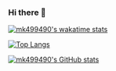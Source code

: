 ### Hi there 👋

[![mk499490's wakatime stats](https://github-readme-stats.vercel.app/api/wakatime?username=@mk499490&theme=transparent)](https://github.com/anuraghazra/github-readme-stats)

[![Top Langs](https://github-readme-stats.vercel.app/api/top-langs/?username=mk499490&theme=transparent&layout=compact)](https://github.com/anuraghazra/github-readme-stats)

[![mk499490's GitHub stats](https://github-readme-stats.vercel.app/api?username=mk499490&theme=transparent)](https://github.com/anuraghazra/github-readme-stats)
